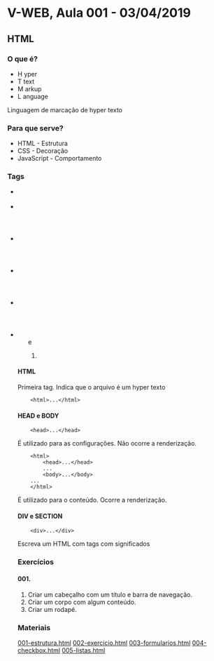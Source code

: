 # V-WEB, Aula 001 - 03/04/2019
## HTML
### O que é?
- H yper
- T text
- M arkup
- L anguage

Linguagem de marcação de hyper texto

### Para que serve?
- HTML - Estrutura
- CSS - Decoração
- JavaScript - Comportamento

### Tags
- <div>
- <section>
- <header>
- <article>
- <footer>
- <ul> e <ol>
- <form>
#### HTML
Primeira tag. Indica que o arquivo é um hyper texto

```
	<html>...</html>
```

#### HEAD e BODY
```
	<head>...</head>
```

É utilizado para as configurações. Não ocorre a renderização.
```
	<html>
		<head>...</head>
		...
		<body>...</body>
	...
	</html>
```
É utilizado para o conteúdo. Ocorre a renderização.

#### DIV e SECTION
```
	<div>...</div>
```
Escreva um HTML com tags com significados

### Exercícios
#### 001.
1. Criar um cabeçalho com um título e barra de navegação.
1. Criar um corpo com algum conteúdo.
1. Criar um rodapé.

### Materiais
[001-estrutura.html](001-estrutura/index.html)
[002-exercicio.html](002-exercicio/index.html)
[003-formularios.html](003-formularios/index.html)
[004-checkbox.html](004-checkbox/index.html)
[005-listas.html](005-listas/index.html)



